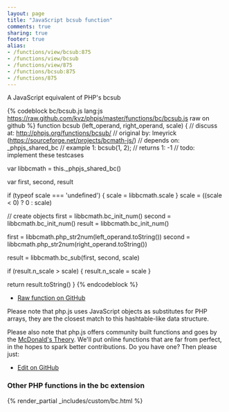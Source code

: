 ```yaml
---
layout: page
title: "JavaScript bcsub function"
comments: true
sharing: true
footer: true
alias:
- /functions/view/bcsub:875
- /functions/view/bcsub
- /functions/view/875
- /functions/bcsub:875
- /functions/875
---
```

<!-- Generated by Rakefile:build -->
A JavaScript equivalent of PHP's bcsub

{% codeblock bc/bcsub.js lang:js https://raw.github.com/kvz/phpjs/master/functions/bc/bcsub.js raw on github %}
function bcsub (left_operand, right_operand, scale) {
  //  discuss at: http://phpjs.org/functions/bcsub/
  // original by: lmeyrick (https://sourceforge.net/projects/bcmath-js/)
  //  depends on: _phpjs_shared_bc
  //   example 1: bcsub(1, 2);
  //   returns 1: -1
  //        todo: implement these testcases

  var libbcmath = this._phpjs_shared_bc()

  var first, second, result

  if (typeof scale === 'undefined') {
    scale = libbcmath.scale
  }
  scale = ((scale < 0) ? 0 : scale)

  // create objects
  first = libbcmath.bc_init_num()
  second = libbcmath.bc_init_num()
  result = libbcmath.bc_init_num()

  first = libbcmath.php_str2num(left_operand.toString())
  second = libbcmath.php_str2num(right_operand.toString())

  result = libbcmath.bc_sub(first, second, scale)

  if (result.n_scale > scale) {
    result.n_scale = scale
  }

  return result.toString()
}
{% endcodeblock %}

 - [Raw function on GitHub](https://github.com/kvz/phpjs/blob/master/functions/bc/bcsub.js)

Please note that php.js uses JavaScript objects as substitutes for PHP arrays, they are 
the closest match to this hashtable-like data structure. 

Please also note that php.js offers community built functions and goes by the 
[McDonald's Theory](https://medium.com/what-i-learned-building/9216e1c9da7d). We'll put online 
functions that are far from perfect, in the hopes to spark better contributions. 
Do you have one? Then please just: 

 - [Edit on GitHub](https://github.com/kvz/phpjs/edit/master/functions/bc/bcsub.js)


### Other PHP functions in the bc extension
{% render_partial _includes/custom/bc.html %}

